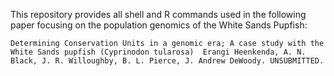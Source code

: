 This repository provides all shell and R commands used in the following paper focusing on the population genomics of the White Sands Pupfish:

``Determining Conservation Units in a genomic era; A case study with the White Sands pupfish (Cyprinodon tularosa) 
Erangi Heenkenda, A. N. Black, J. R. Willoughby, B. L. Pierce, J. Andrew DeWoody. UNSUBMITTED.``



